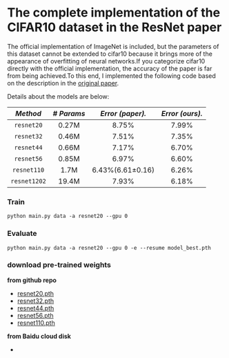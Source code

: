 # The complete implementation of the CIFAR10 dataset in the ResNet paper

The official implementation of ImageNet is included, but the parameters of this dataset cannot be extended to cifar10 because it brings more of the appearance of overfitting of neural networks.If you categorize cifar10 directly with the official implementation, the accuracy of the paper is far from being achieved.To this end, I implemented the following code based on the description in the [original paper](http://xxx.itp.ac.cn/abs/1512.03385).

Details about the models are below: 

|     *Method*      |*# Params*|*Error (paper).*|*Error (ours).*|
|:-----------------:|:--------:|:--------------:|:-------------:|
|    `resnet20`     |  0.27M   |    8.75%       |     7.99%     |
|    `resnet32`     |  0.46M   |    7.51%       |     7.35%     |
|    `resnet44`     |  0.66M   |    7.17%       |     6.70%     |
|    `resnet56`     |  0.85M   |    6.97%       |     6.60%     |
|    `resnet110`    |   1.7M   |6.43%(6.61±0.16)|     6.26%     |
|    `resnet1202`   |  19.4M   |    7.93%       |     6.18%     |
 

### Train
```text
python main.py data -a resnet20 --gpu 0 
```

### Evaluate
```text
python main.py data -a resnet20 --gpu 0 -e --resume model_best.pth
```

### download pre-trained weights

**from github repo**

- [resnet20.pth](https://github.com/changyu98/models/raw/master/pytorch/resnet/resnet20-081ffb5e.pth)
- [resnet32.pth](https://github.com/changyu98/models/raw/master/pytorch/resnet/resnet32-b9948351.pth)
- [resnet44.pth](https://github.com/changyu98/models/raw/master/pytorch/resnet/resnet44-f74dd615.pth)
- [resnet56.pth](https://github.com/changyu98/models/raw/master/pytorch/resnet/resnet56-68aecbac.pth)
- [resnet110.pth](https://github.com/changyu98/models/raw/master/pytorch/resnet/resnet110-000407b3.pth)

**from Baidu cloud disk**

- 
